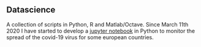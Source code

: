 ## Datascience
A collection of scripts in Python, R and Matlab/Octave.
Since March 11th 2020 I have started to develop a [jupyter 
notebook](https://github.com/luigiselmi/datascience/blob/master/python/covid19-monitoring-notebook.ipynb) in Python to monitor the 
spread of the covid-19 virus for
some european countries.  
